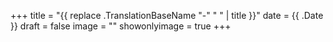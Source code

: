 +++
title = "{{ replace .TranslationBaseName "-" " " | title }}" 
date =  {{ .Date }}
draft = false
image = ""
showonlyimage = true
+++
